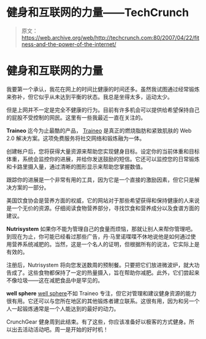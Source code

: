 # 健身和互联网的力量——TechCrunch

> 原文：<https://web.archive.org/web/http://techcrunch.com:80/2007/04/22/fitness-and-the-power-of-the-internet/>

# 健身和互联网的力量

我要第一个承认，我花在网上的时间比健康的时间还多。虽然我试图通过经常锻炼来弥补，但它似乎从未达到平衡的状态。我总是坐得太多，运动太少。

但是上网并不一定是完全不健康的行为。目前有许多机会可以提供给希望保持自己的屁股不受控制的网民。这里有一些我最近一直在关注的。


**Traineo**
迄今为止最酷的产品， [Traineo](https://web.archive.org/web/20210228012916/http://www.traineo.com/) 是真正的燃烧脂肪和紧致肌肤的 Web 2.0 解决方案。这项免费服务将社交网络和锻炼融为一体。

创建帐户后，您将获得大量资源来帮助您实现健身目标。设定你的当前体重和目标体重，系统会监控你的进展，并给你发送鼓励的短信。它还可以监控您的日常锻炼和卡路里摄入量，通过清晰的图形显示来帮助您掌握数值。

跟踪你的进展是一个非常有用的工具，因为它是一个直接的激励因素，但它只是解决方案的一部分。

美国饮食协会是营养方面的权威，它的网站对于那些希望获得和保持健康的人来说是一个无价的资源。仔细阅读食物营养部分，寻找饮食和营养成分以及食谱方面的建议。

**Nutrisystem**
如果你不能为管理自己的食量而烦恼，那就让别人来帮你管理吧。到现在为止，你可能已经看过那些广告，丹·马里诺喋喋不休地说他是如何通过使用营养系统减肥的。当然，这是一个名人的证明，但根据所有的说法，它实际上是有效的。

注册后，Nutrisystem 将向您发送数周的预制餐。只要把它们放进微波炉，就大功告成了。这些食物都保持了一定的热量摄入，旨在帮助你减肥。此外，它们尝起来不像垃圾——这在减肥食品中是罕见的。

**well sphere**
[well sphere](https://web.archive.org/web/20210228012916/http://wellsphere.com/)不如 Traineo 专注，但它对管理和建议健身资源的能力很有用。它还可以与您所在地区的其他锻炼者建立联系。这很有用，因为和另一个人一起锻炼通常是一个人能达到的最好的动力。

CrunchGear 健身周到此结束。有了这些，你应该准备好以极客的方式健身。所以出去活动活动吧。周一是开始的好时机！